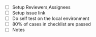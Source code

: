 -   [ ] Setup Reviewers,Assignees
-   [ ] Setup issue link
-   [ ] Do self test on the local environment
-   [ ] 80% of cases in checklist are passed
-   [ ] Notes
